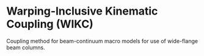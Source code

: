 # Warping-Inclusive Kinematic Coupling (WIKC)

Coupling method for beam-continuum macro models for use of wide-flange beam columns.
